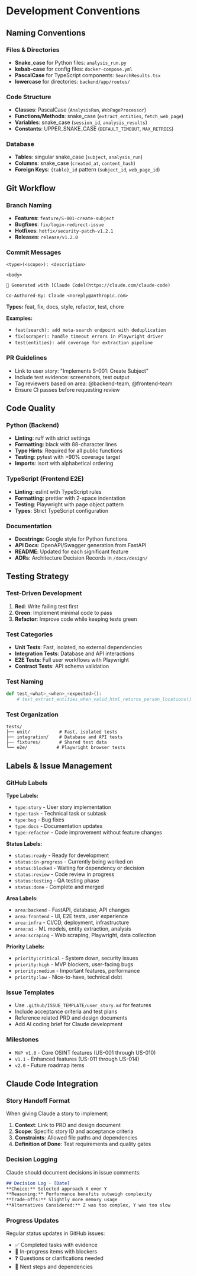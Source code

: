 # Development Conventions

## Naming Conventions

### Files & Directories
- **Snake_case** for Python files: `analysis_run.py`
- **kebab-case** for config files: `docker-compose.yml`
- **PascalCase** for TypeScript components: `SearchResults.tsx`
- **lowercase** for directories: `backend/app/routes/`

### Code Structure
- **Classes**: PascalCase (`AnalysisRun`, `WebPageProcessor`)
- **Functions/Methods**: snake_case (`extract_entities`, `fetch_web_page`)
- **Variables**: snake_case (`session_id`, `analysis_results`)
- **Constants**: UPPER_SNAKE_CASE (`DEFAULT_TIMEOUT`, `MAX_RETRIES`)

### Database
- **Tables**: singular snake_case (`subject`, `analysis_run`)
- **Columns**: snake_case (`created_at`, `content_hash`)
- **Foreign Keys**: `{table}_id` pattern (`subject_id`, `web_page_id`)

## Git Workflow

### Branch Naming
- **Features**: `feature/S-001-create-subject`
- **Bugfixes**: `fix/login-redirect-issue`
- **Hotfixes**: `hotfix/security-patch-v1.2.1`
- **Releases**: `release/v1.2.0`

### Commit Messages
```
<type>(<scope>): <description>

<body>

🤖 Generated with [Claude Code](https://claude.com/claude-code)

Co-Authored-By: Claude <noreply@anthropic.com>
```

**Types:** feat, fix, docs, style, refactor, test, chore

**Examples:**
- `feat(search): add meta-search endpoint with deduplication`
- `fix(scraper): handle timeout errors in Playwright driver`
- `test(entities): add coverage for extraction pipeline`

### PR Guidelines
- Link to user story: "Implements S-001: Create Subject"
- Include test evidence: screenshots, test output
- Tag reviewers based on area: @backend-team, @frontend-team
- Ensure CI passes before requesting review

## Code Quality

### Python (Backend)
- **Linting**: ruff with strict settings
- **Formatting**: black with 88-character lines
- **Type Hints**: Required for all public functions
- **Testing**: pytest with >90% coverage target
- **Imports**: isort with alphabetical ordering

### TypeScript (Frontend E2E)
- **Linting**: eslint with TypeScript rules
- **Formatting**: prettier with 2-space indentation
- **Testing**: Playwright with page object pattern
- **Types**: Strict TypeScript configuration

### Documentation
- **Docstrings**: Google style for Python functions
- **API Docs**: OpenAPI/Swagger generation from FastAPI
- **README**: Updated for each significant feature
- **ADRs**: Architecture Decision Records in `/docs/design/`

## Testing Strategy

### Test-Driven Development
1. **Red**: Write failing test first
2. **Green**: Implement minimal code to pass
3. **Refactor**: Improve code while keeping tests green

### Test Categories
- **Unit Tests**: Fast, isolated, no external dependencies
- **Integration Tests**: Database and API interactions
- **E2E Tests**: Full user workflows with Playwright
- **Contract Tests**: API schema validation

### Test Naming
```python
def test_<what>_<when>_<expected>():
    # test_extract_entities_when_valid_html_returns_person_locations()
```

### Test Organization
```
tests/
├── unit/           # Fast, isolated tests
├── integration/    # Database and API tests
├── fixtures/       # Shared test data
└── e2e/           # Playwright browser tests
```

## Labels & Issue Management

### GitHub Labels

**Type Labels:**
- `type:story` - User story implementation
- `type:task` - Technical task or subtask
- `type:bug` - Bug fixes
- `type:docs` - Documentation updates
- `type:refactor` - Code improvement without feature changes

**Status Labels:**
- `status:ready` - Ready for development
- `status:in-progress` - Currently being worked on
- `status:blocked` - Waiting for dependency or decision
- `status:review` - Code review in progress
- `status:testing` - QA testing phase
- `status:done` - Complete and merged

**Area Labels:**
- `area:backend` - FastAPI, database, API changes
- `area:frontend` - UI, E2E tests, user experience
- `area:infra` - CI/CD, deployment, infrastructure
- `area:ai` - ML models, entity extraction, analysis
- `area:scraping` - Web scraping, Playwright, data collection

**Priority Labels:**
- `priority:critical` - System down, security issues
- `priority:high` - MVP blockers, user-facing bugs
- `priority:medium` - Important features, performance
- `priority:low` - Nice-to-have, technical debt

### Issue Templates
- Use `.github/ISSUE_TEMPLATE/user_story.md` for features
- Include acceptance criteria and test plans
- Reference related PRD and design documents
- Add AI coding brief for Claude development

### Milestones
- `MVP v1.0` - Core OSINT features (US-001 through US-010)
- `v1.1` - Enhanced features (US-011 through US-014)
- `v2.0` - Future roadmap items

## Claude Code Integration

### Story Handoff Format
When giving Claude a story to implement:
1. **Context**: Link to PRD and design document
2. **Scope**: Specific story ID and acceptance criteria
3. **Constraints**: Allowed file paths and dependencies
4. **Definition of Done**: Test requirements and quality gates

### Decision Logging
Claude should document decisions in issue comments:
```markdown
## Decision Log - [Date]
**Choice:** Selected approach X over Y
**Reasoning:** Performance benefits outweigh complexity
**Trade-offs:** Slightly more memory usage
**Alternatives Considered:** Z was too complex, Y was too slow
```

### Progress Updates
Regular status updates in GitHub issues:
- ✅ Completed tasks with evidence
- 🔄 In-progress items with blockers
- ❓ Questions or clarifications needed
- 📝 Next steps and dependencies